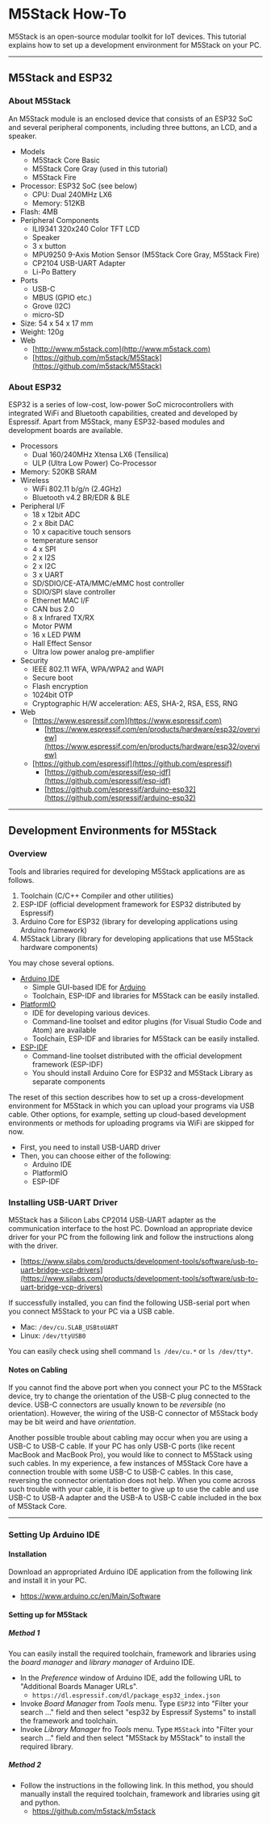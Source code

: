 # M5Stack How-To

M5Stack is an open-source modular toolkit for IoT devices.
This tutorial explains how to set up a development environment for M5Stack on your PC.

-----
## M5Stack and ESP32

### About M5Stack
An M5Stack module is an enclosed device that consists of an ESP32 SoC and several peripheral components, including three buttons, an LCD, and a speaker. 

* Models
  - M5Stack Core Basic
  - M5Stack Core Gray (used in this tutorial)
  - M5Stack Fire
* Processor: ESP32 SoC (see below)
  - CPU: Dual 240MHz LX6
  - Memory: 512KB
* Flash: 4MB
* Peripheral Components
  - ILI9341 320x240 Color TFT LCD
  - Speaker
  - 3 x button
  - MPU9250 9-Axis Motion Sensor (M5Stack Core Gray, M5Stack Fire)
  - CP2104 USB-UART Adapter
  - Li-Po Battery
* Ports
  - USB-C
  - MBUS (GPIO etc.)
  - Grove (I2C)
  - micro-SD
* Size: 54 x 54 x 17 mm
* Weight: 120g
* Web
  - [http://www.m5stack.com](http://www.m5stack.com)
  - [https://github.com/m5stack/M5Stack](https://github.com/m5stack/M5Stack)

### About ESP32

ESP32 is a series of low-cost, low-power SoC microcontrollers with integrated WiFi and Bluetooth capabilities, created and developed by Espressif.  Apart from M5Stack, many ESP32-based modules and development boards are available.

* Processors
  - Dual 160/240MHz Xtensa LX6 (Tensilica)
  - ULP (Ultra Low Power) Co-Processor
* Memory: 520KB SRAM
* Wireless
  - WiFi 802.11 b/g/n (2.4GHz)
  - Bluetooth v4.2 BR/EDR & BLE
* Peripheral I/F
  - 18 x 12bit ADC
  - 2 x 8bit DAC
  - 10 x capacitive touch sensors
  - temperature sensor
  - 4 x SPI
  - 2 x I2S
  - 2 x I2C
  - 3 x UART
  - SD/SDIO/CE-ATA/MMC/eMMC host controller
  - SDIO/SPI slave controller
  - Ethernet MAC I/F
  - CAN bus 2.0
  - 8 x Infrared TX/RX
  - Motor PWM
  - 16 x LED PWM
  - Hall Effect Sensor
  - Ultra low power analog pre-amplifier
* Security
  - IEEE 802.11 WFA, WPA/WPA2 and WAPI
  - Secure boot
  - Flash encryption
  - 1024bit OTP
  - Cryptographic H/W acceleration: AES, SHA-2, RSA, ESS, RNG
* Web
  - [https://www.espressif.com](https://www.espressif.com)
    + [https://www.espressif.com/en/products/hardware/esp32/overview](https://www.espressif.com/en/products/hardware/esp32/overview)
  - [https://github.com/espressif](https://github.com/espressif)
    + [https://github.com/espressif/esp-idf](https://github.com/espressif/esp-idf)
    + [https://github.com/espressif/arduino-esp32](https://github.com/espressif/arduino-esp32)


-----
## Development Environments for M5Stack

### Overview

Tools and libraries required for developing M5Stack applications are as follows.

1. Toolchain (C/C++ Compiler and other utilities)
2. ESP-IDF (official development framework for ESP32 distributed by Espressif)
3. Arduino Core for ESP32 (library for developing applications using Arduino framework)
4. M5Stack Library (library for developing applications that use M5Stack hardware components)

You may chose several options.

* [Arduino IDE](https://www.arduino.cc)
    - Simple GUI-based IDE for [Arduino](https://www.arduino.cc)
    - Toolchain, ESP-IDF and libraries for M5Stack can be easily installed.
* [PlatformIO](https://platformio.org)
    - IDE for developing various devices.
    - Command-line toolset and editor plugins (for Visual Studio Code and Atom) are available
    - Toolchain, ESP-IDF and libraries for M5Stack can be easily installed.
* [ESP-IDF](https://github.com/espressif/esp-idf)
    - Command-line toolset distributed with the official development framework (ESP-IDF)
    - You should install Arduino Core for ESP32 and M5Stack Library as separate components


The reset of this section describes how to set up a cross-development environment for M5Stack in which you can upload your programs via USB cable. 
Other options, for example, setting up cloud-based development environments or methods for uploading programs via WiFi are skipped for now.

* First, you need to install USB-UARD driver
* Then, you can choose either of the following: 
    - Arduino IDE
    - PlatformIO
    - ESP-IDF

### Installing USB-UART Driver

M5Stack has a Silicon Labs CP2014 USB-UART adapter as the communication interface to the host PC.
Download an appropriate device driver for your PC from the following link and follow the instructions along with the driver.

* [https://www.silabs.com/products/development-tools/software/usb-to-uart-bridge-vcp-drivers](https://www.silabs.com/products/development-tools/software/usb-to-uart-bridge-vcp-drivers)

If successfully installed, you can find the following USB-serial port when you connect M5Stack to your PC via a USB cable.

* Mac: `/dev/cu.SLAB_USBtoUART`
* Linux: `/dev/ttyUSB0`

You can easily check using shell command `ls /dev/cu.*` or `ls /dev/tty*`.

#### Notes on Cabling

If you cannot find the above port when you connect your PC to the M5Stack device, try to change the orientation of the USB-C plug connected to the device.
USB-C connectors are usually known to be *reversible* (no orientation).
However, the wiring of the USB-C connector of M5Stack body may be bit weird and have *orientation*.

Another possible trouble about cabling may occur when you are using a USB-C to USB-C cable. If your PC has only USB-C ports (like recent MacBook and MacBook Pro), you would like to connect to M5Stack using such cables. 
In my experience, a few instances of M5Stack Core have a connection trouble with some USB-C to USB-C cables. In this case, reversing the connector orientation does not help.  When you come across such trouble with your cable, it is better to give up to use the cable and use USB-C to USB-A adapter and the USB-A to USB-C cable included in the box of M5Stack Core.



-----
### Setting Up Arduino IDE

#### Installation

Download an appropriated Arduino IDE application from the following link and install it in your PC.

* https://www.arduino.cc/en/Main/Software

#### Setting up for M5Stack

##### Method 1

You can easily install the required toolchain, framework and libraries using the *board manager* and *library manager* of Arduino IDE.

* In the *Preference* window of Arduino IDE, add the following URL to "Additional Boards Manager URLs".
  - `https://dl.espressif.com/dl/package_esp32_index.json`
* Invoke *Board Manager* from *Tools* menu.
Type `ESP32` into "Filter your search ..." field and then select "esp32 by Espressif Systems" to install the framework and toolchain.
* Invoke *Library Manager* fro *Tools* menu.
Type `M5Stack` into "Filter your search ..." field and then select "M5Stack by M5Stack" to install the required library.

##### Method 2

* Follow the instructions in the following link.
In this method, you should manually install the required toolchain, framework and libraries using git and python.
  - https://github.com/m5stack/m5stack

